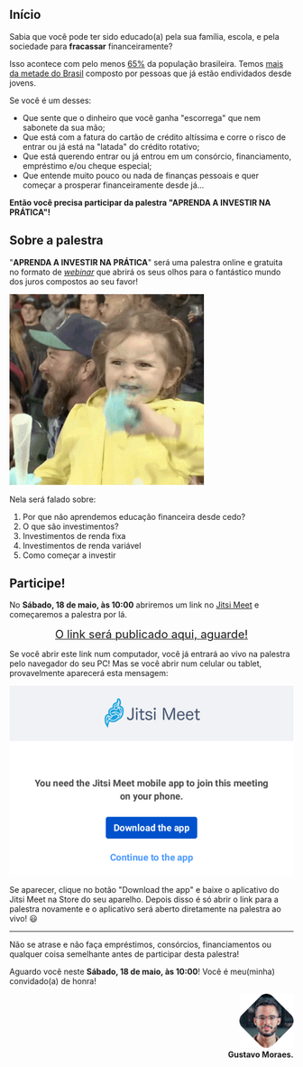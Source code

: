 ## Início

Sabia que você pode ter sido educado(a) pela sua família, escola, e pela sociedade para **fracassar** financeiramente?

Isso acontece com pelo menos [65%](https://exame.abril.com.br/seu-dinheiro/brasil-e-o-74o-em-ranking-global-de-educacao-financeira) da população brasileira. Temos [mais da metade do Brasil](http://agenciabrasil.ebc.com.br/economia/noticia/2019-03/endividamento-e-inadimplencia-das-familias-crescem-em-janeiro) composto por pessoas que já estão endividados desde jovens.

Se você é um desses:

* Que sente que o dinheiro que você ganha "escorrega" que nem sabonete da sua mão;
* Que está com a fatura do cartão de crédito altíssima e corre o risco de entrar ou já está na "latada" do crédito rotativo;
* Que está querendo entrar ou já entrou em um consórcio, financiamento, empréstimo e/ou cheque especial;
* Que entende muito pouco ou nada de finanças pessoais e quer começar a prosperar financeiramente desde já...

**Então você precisa participar da palestra "APRENDA A INVESTIR NA PRÁTICA"!**

## Sobre a palestra

"**APRENDA A INVESTIR NA PRÁTICA**" será uma palestra online e gratuita no formato de [_webinar_](https://pt.m.wikipedia.org/wiki/Webinar) que abrirá os seus olhos para o fantástico mundo dos juros compostos ao seu favor!

![excited](assets/images/excited.gif)

Nela será falado sobre:

1. Por que não aprendemos educação financeira desde cedo?
2. O que são investimentos?
3. Investimentos de renda fixa
4. Investimentos de renda variável
5. Como começar a investir

## Participe!

No **Sábado, 18 de maio, às 10:00** abriremos um link no [Jitsi Meet](https://meet.jit.si) e começaremos a palestra por lá.

[<center><big><big>O link será publicado aqui, aguarde!</big></big></center>](#participe)

Se você abrir este link num computador, você já entrará ao vivo na palestra pelo navegador do seu PC! Mas se você abrir num celular ou tablet, provavelmente aparecerá esta mensagem:

![jitsi-meet-in-smartphone](assets/images/jitsi-meet-in-smartphone.png)

Se aparecer, clique no botão "Download the app" e baixe o aplicativo do Jitsi Meet na Store do seu aparelho. Depois disso é só abrir o link para a palestra novamente e o aplicativo será aberto diretamente na palestra ao vivo! 😃

------------

Não se atrase e não faça empréstimos, consórcios, financiamentos ou qualquer coisa semelhante antes de participar desta palestra!

Aguardo você neste **Sábado, 18 de maio, às 10:00**! Você é meu(minha) convidado(a) de honra!

<p style="text-align: right;">
	<img src="assets/images/gustavo_moraes_profile_photo.png" alt="gustavo_moraes_profile_photo" width="96">
	<br>
	<b>Gustavo Moraes.<b>
